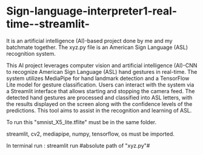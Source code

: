 # Sign-language-interpreter1-real-time--streamlit-

It is an artificial intelligence (AI)-based project done by me and my batchmate together. The xyz.py file is an American Sign Language (ASL) recognition system. 

This AI project leverages computer vision and artificial intelligence (AI)-CNN to recognize American Sign Language (ASL) hand gestures in real-time. The system utilizes MediaPipe for hand landmark detection and a TensorFlow Lite model for gesture classification. Users can interact with the system via a Streamlit interface that allows starting and stopping the camera feed. The detected hand gestures are processed and classified into ASL letters, with the results displayed on the screen along with the confidence levels of the predictions. This tool aims to assist in the recognition and learning of ASL. ​

To run this "smnist_X5_lite.tflite" must be in the same folder.

streamlit, cv2, mediapipe, numpy,  tensorflow, os must be imported.

In terminal run : streamlit run #absolute path of "xyz.py"#

